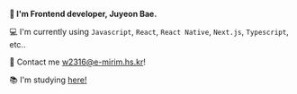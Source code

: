  
**👋 I'm Frontend developer, Juyeon Bae.**

💻 I'm currently using `Javascript`, `React`, `React Native`, `Next.js`, `Typescript`, etc..

📮 Contact me w2316@e-mirim.hs.kr!

📚 I'm studying <a href="https://startcp.tistory.com/"> here!</a>  
 

 
